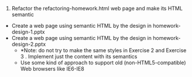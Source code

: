 1. Refactor the refactoring-homework.html web page and make its HTML semantic
* Create a web page using semantic HTML by the design in homework-design-1.pptx
* Create a web page using semantic HTML by the design in homework-design-2.pptx
	- *Note: do not try to make the same styles in Exercise 2 and Exercise 3
		. Implement just the content with its semantics
	- Use some kind of approach to support old (non-HTML5-compatible) Web browsers like IE6-IE8

